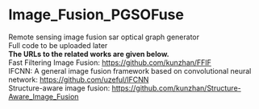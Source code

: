 # Image_Fusion_PGSOFuse
Remote sensing image fusion sar optical graph generator<br/>
Full code to be uploaded later<br/>
**The URLs to the related works are given below.** <br/>
Fast Filtering Image Fusion: https://github.com/kunzhan/FFIF <br/>
IFCNN: A general image fusion framework based on convolutional neural network: https://github.com/uzeful/IFCNN <br/>
Structure-aware image fusion: https://github.com/kunzhan/Structure-Aware_Image_Fusion <br/>

